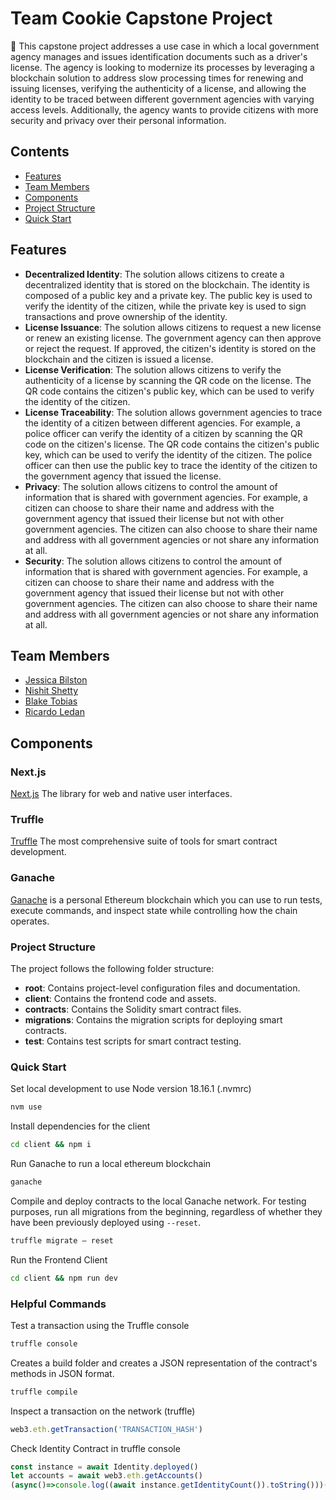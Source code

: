 # Team Cookie Capstone Project

🍪 This capstone project addresses a use case in which a local government agency manages and issues identification
documents such as a driver's license.
The agency is looking to modernize its processes by leveraging a
blockchain solution to address slow processing times for renewing and issuing licenses, verifying the authenticity of a
license, and allowing the identity to be traced between different government agencies with varying access levels.
Additionally, the agency wants to provide citizens with more security and privacy over their personal
information.

## Contents

- [Features](#features)
- [Team Members](#team-members)
- [Components](#components)
- [Project Structure](#project-structure)
- [Quick Start](#quick-start)

## Features

- **Decentralized Identity**: The solution allows citizens to create a decentralized identity that is stored on the
  blockchain.
  The identity is composed of a public key and a private key.
  The public key is used to verify the identity
  of the citizen, while the private key is used to sign transactions and prove ownership of the identity.
- **License Issuance**: The solution allows citizens to request a new license or renew an existing license. The
  government agency can then approve or reject the request. If approved, the citizen's identity is stored on the
  blockchain and the citizen is issued a license.
- **License Verification**: The solution allows citizens to verify the authenticity of a license by scanning the QR code
  on the license.
  The QR code contains the citizen's public key, which can be used to verify the identity of the
  citizen.
- **License Traceability**: The solution allows government agencies to trace the identity of a citizen between different
  agencies.
  For example, a police officer can verify the identity of a citizen by scanning the QR code on the citizen's
  license.
  The QR code contains the citizen's public key, which can be used to verify the identity of the citizen.
  The
  police officer can then use the public key to trace the identity of the citizen to the government agency that issued
  the license.
- **Privacy**: The solution allows citizens to control the amount of information that is shared with government
  agencies.
  For example, a citizen can choose to share their name and address with the government agency that issued their license
  but not with other government agencies.
  The citizen can also choose to share their name and address with all
  government agencies or not share any information at all.
- **Security**: The solution allows citizens to control the amount of information that is shared with government
  agencies. For example, a citizen can choose to share their name and address with the government agency that issued
  their license but not with other government agencies. The citizen can also choose to share their name and address with
  all government agencies or not share any information at all.

## Team Members

- [Jessica Bilston](https://www.linkedin.com/in/jessica-bilston-cpa-ca-672849104/)
- [Nishit Shetty](https://www.linkedin.com/in/nishitsh/)
- [Blake Tobias](https://www.linkedin.com/in/blake-tobias-cpa-555899114)
- [Ricardo Ledan](https://www.linkedin.com/in/ricardoledan/)

## Components

### Next.js

[Next.js](https://nextjs.org/) The library for web and native user interfaces.

### Truffle

[Truffle](https://trufflesuite.com/) The most comprehensive suite of tools for smart contract development.

### Ganache

[Ganache](https://trufflesuite.com/ganache/) is a personal Ethereum blockchain which you can use to run tests, execute
commands, and inspect state while controlling how the chain operates.

### Project Structure

The project follows the following folder structure:

- **root**: Contains project-level configuration files and documentation.
- **client**: Contains the frontend code and assets.
- **contracts**: Contains the Solidity smart contract files.
- **migrations**: Contains the migration scripts for deploying smart contracts.
- **test**: Contains test scripts for smart contract testing.

### Quick Start

Set local development to use Node version 18.16.1 (.nvmrc)

```bash
nvm use 
```

Install dependencies for the client

```bash
cd client && npm i
```

Run Ganache to run a local ethereum blockchain

```bash
ganache
```

Compile and deploy contracts to the local Ganache network.
For testing purposes, run all migrations from the beginning,
regardless of whether they have been previously deployed using `--reset`.

```bash
truffle migrate — reset
```

Run the Frontend Client

```bash
cd client && npm run dev
```

### Helpful Commands

Test a transaction using the Truffle console

```bash
truffle console
```

Creates a build folder and creates a JSON representation of the contract's methods in JSON format.

```bash
truffle compile 
```

Inspect a transaction on the network (truffle)

```javascript
web3.eth.getTransaction('TRANSACTION_HASH')
```

Check Identity Contract in truffle console

```javascript
const instance = await Identity.deployed()
let accounts = await web3.eth.getAccounts()
(async()=>console.log((await instance.getIdentityCount()).toString()))(); // check number of identities

```

```javascript

```
